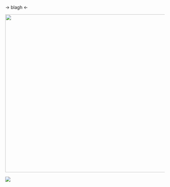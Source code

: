 -> blagh <-
<p align="center">
  <img width="760" height="500" src="https://files.catbox.moe/rdv2fe.png">
</p>

![](https://komarev.com/ghpvc/?username=kantrio&style=plastic&color=ab2b58&label=꩜)
